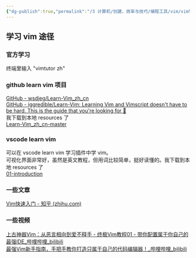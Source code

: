 ```yaml
---
{"dg-publish":true,"permalink":"/3 计算机/创建、效率与技巧/编程工具/vim/vim学习渠道/","title":"vim学习渠道"}
---
```



## 学习 vim 途径
### 官方学习
终端里输入 "vimtutor zh"
### github learn vim 项目
[GitHub - wsdjeg/Learn-Vim\_zh\_cn](https://github.com/wsdjeg/Learn-Vim_zh_cn)  
[GitHub - iggredible/Learn-Vim: Learning Vim and Vimscript doesn't have to be hard. This is the guide that you're looking for 📖](https://github.com/iggredible/Learn-Vim)  
我下载到本地 resources 了  
[Learn-Vim_zh_cn-master](../../../../resources/OtherNotes/Learn-Vim_zh_cn-master.zip)
### vscode learn vim
可以在 vscode learn vim 学习插件中学 vim。  
可视化界面非常好，虽然是英文教程，但用词比较简单，挺好读懂的。我下载到本地 resources 了  
[01-introduction](../../../../resources/OtherNotes/vscode_learn_vim/01-introduction.md)
### 一些文章
[Vim快速入门 - 知乎 (zhihu.com)](https://zhuanlan.zhihu.com/p/55242049)
### 一些视频
[上古神器Vim：从恶言相向到爱不释手 - 终极Vim教程01 - 带你配置属于你自己的最强IDE_哔哩哔哩_bilibili](https://www.bilibili.com/video/BV164411P7tw/?spm_id_from=333.337.search-card.all.click)  
[最强Vim新手指南，手把手教你打造只属于自己的代码编辑器！\_哔哩哔哩_bilibili](https://www.bilibili.com/video/BV1UQ4y1z7q5/?spm_id_from=333.337.search-card.all.click)